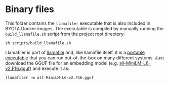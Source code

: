 # Binary files

This folder contains the `llamafiler` executable that is also included in BYOTA Docker images.
The executable is compiled by manually running the `build_llamafile.sh` script from the project root directory:

```
sh scripts/build_llamafile.sh
```

Llamafiler is part of [llamafile](https://github.com/Mozilla-Ocho/llamafile) and,
like llamafile itself, it is a [portable executable](https://github.com/jart/cosmopolitan)
that you can run out-of-the-box on many different systems. Just download the GGUF
file for an embedding model
(e.g. [all-MiniLM-L6-v2.F16.gguf](https://huggingface.co/leliuga/all-MiniLM-L6-v2-GGUF/resolve/main/all-MiniLM-L6-v2.F16.gguf))
and execute it as:

```
llamafiler -m all-MiniLM-L6-v2.F16.gguf
```